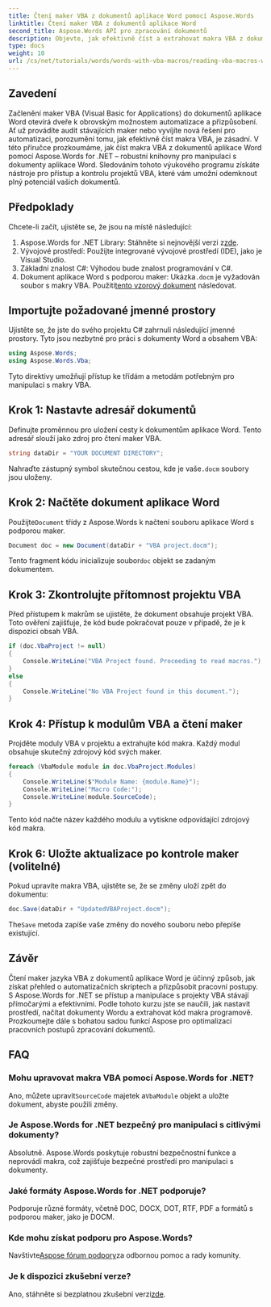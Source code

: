 ```yaml
---
title: Čtení maker VBA z dokumentů aplikace Word pomocí Aspose.Words
linktitle: Čtení maker VBA z dokumentů aplikace Word
second_title: Aspose.Words API pro zpracování dokumentů
description: Objevte, jak efektivně číst a extrahovat makra VBA z dokumentů aplikace Word pomocí Aspose.Words for .NET. Tento podrobný průvodce poskytuje podrobné pokyny, včetně příkladů kódu.
type: docs
weight: 10
url: /cs/net/tutorials/words/words-with-vba-macros/reading-vba-macros-word-document/
---
```

## Zavedení

Začlenění maker VBA (Visual Basic for Applications) do dokumentů aplikace Word otevírá dveře k obrovským možnostem automatizace a přizpůsobení. Ať už provádíte audit stávajících maker nebo vyvíjíte nová řešení pro automatizaci, porozumění tomu, jak efektivně číst makra VBA, je zásadní. V této příručce prozkoumáme, jak číst makra VBA z dokumentů aplikace Word pomocí Aspose.Words for .NET – robustní knihovny pro manipulaci s dokumenty aplikace Word. Sledováním tohoto výukového programu získáte nástroje pro přístup a kontrolu projektů VBA, které vám umožní odemknout plný potenciál vašich dokumentů.

## Předpoklady

Chcete-li začít, ujistěte se, že jsou na místě následující:

1.  Aspose.Words for .NET Library: Stáhněte si nejnovější verzi z[zde](https://releases.aspose.com/words/net/).  
2. Vývojové prostředí: Použijte integrované vývojové prostředí (IDE), jako je Visual Studio.  
3. Základní znalost C#: Výhodou bude znalost programování v C#.  
4.  Dokument aplikace Word s podporou maker: Ukázka`.docm` je vyžadován soubor s makry VBA. Použití[tento vzorový dokument](https://github.com/aspose-words/Aspose.Words-for-.NET/raw/99ba2a2d8b5d650deb40106225f383376b8b4bc6/Examples/Data/VBA%20project.docm) následovat.

## Importujte požadované jmenné prostory

Ujistěte se, že jste do svého projektu C# zahrnuli následující jmenné prostory. Tyto jsou nezbytné pro práci s dokumenty Word a obsahem VBA:

```csharp
using Aspose.Words;
using Aspose.Words.Vba;
```

Tyto direktivy umožňují přístup ke třídám a metodám potřebným pro manipulaci s makry VBA.

## Krok 1: Nastavte adresář dokumentů

Definujte proměnnou pro uložení cesty k dokumentům aplikace Word. Tento adresář slouží jako zdroj pro čtení maker VBA.

```csharp
string dataDir = "YOUR DOCUMENT DIRECTORY";
```

 Nahraďte zástupný symbol skutečnou cestou, kde je vaše`.docm` soubory jsou uloženy.

## Krok 2: Načtěte dokument aplikace Word

 Použijte`Document` třídy z Aspose.Words k načtení souboru aplikace Word s podporou maker.

```csharp
Document doc = new Document(dataDir + "VBA project.docm");
```

 Tento fragment kódu inicializuje soubor`doc` objekt se zadaným dokumentem.

## Krok 3: Zkontrolujte přítomnost projektu VBA

Před přístupem k makrům se ujistěte, že dokument obsahuje projekt VBA. Toto ověření zajišťuje, že kód bude pokračovat pouze v případě, že je k dispozici obsah VBA.

```csharp
if (doc.VbaProject != null)
{
    Console.WriteLine("VBA Project found. Proceeding to read macros.");
}
else
{
    Console.WriteLine("No VBA Project found in this document.");
}
```

## Krok 4: Přístup k modulům VBA a čtení maker

Projděte moduly VBA v projektu a extrahujte kód makra. Každý modul obsahuje skutečný zdrojový kód svých maker.

```csharp
foreach (VbaModule module in doc.VbaProject.Modules)
{
    Console.WriteLine($"Module Name: {module.Name}");
    Console.WriteLine("Macro Code:");
    Console.WriteLine(module.SourceCode);
}
```

Tento kód načte název každého modulu a vytiskne odpovídající zdrojový kód makra.

## Krok 6: Uložte aktualizace po kontrole maker (volitelné)

Pokud upravíte makra VBA, ujistěte se, že se změny uloží zpět do dokumentu:

```csharp
doc.Save(dataDir + "UpdatedVBAProject.docm");
```

 The`Save` metoda zapíše vaše změny do nového souboru nebo přepíše existující.

## Závěr

Čtení maker jazyka VBA z dokumentů aplikace Word je účinný způsob, jak získat přehled o automatizačních skriptech a přizpůsobit pracovní postupy. S Aspose.Words for .NET se přístup a manipulace s projekty VBA stávají přímočarými a efektivními. Podle tohoto kurzu jste se naučili, jak nastavit prostředí, načítat dokumenty Wordu a extrahovat kód makra programově. Prozkoumejte dále s bohatou sadou funkcí Aspose pro optimalizaci pracovních postupů zpracování dokumentů.

## FAQ

### Mohu upravovat makra VBA pomocí Aspose.Words for .NET?
 Ano, můžete upravit`SourceCode` majetek a`VbaModule` objekt a uložte dokument, abyste použili změny.

### Je Aspose.Words for .NET bezpečný pro manipulaci s citlivými dokumenty?
Absolutně. Aspose.Words poskytuje robustní bezpečnostní funkce a neprovádí makra, což zajišťuje bezpečné prostředí pro manipulaci s dokumenty.

### Jaké formáty Aspose.Words for .NET podporuje?
Podporuje různé formáty, včetně DOC, DOCX, DOT, RTF, PDF a formátů s podporou maker, jako je DOCM.

### Kde mohu získat podporu pro Aspose.Words?
 Navštivte[Aspose fórum podpory](https://forum.aspose.com/c/words/8)za odbornou pomoc a rady komunity.

### Je k dispozici zkušební verze?
 Ano, stáhněte si bezplatnou zkušební verzi[zde](https://releases.aspose.com/).

